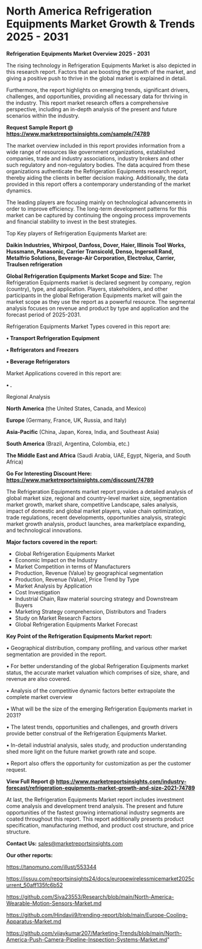 # North America Refrigeration Equipments Market Growth & Trends 2025 - 2031

<Strong> Refrigeration Equipments Market Overview 2025 - 2031</strong>

The rising technology in Refrigeration Equipments Market is also depicted in this research report. Factors that are boosting the growth of the market, and giving a positive push to thrive in the global market is explained in detail.

Furthermore, the report highlights on emerging trends, significant drivers, challenges, and opportunities, providing all necessary data for thriving in the industry. This report market research offers a comprehensive perspective, including an in-depth analysis of the present and future scenarios within the industry.

<strong>Request Sample Report @ <a href=https://www.marketreportsinsights.com/sample/74789>https://www.marketreportsinsights.com/sample/74789</a></strong>

The market overview included in this report provides information from a wide range of resources like government organizations, established companies, trade and industry associations, industry brokers and other such regulatory and non-regulatory bodies. The data acquired from these organizations authenticate the Refrigeration Equipments research report, thereby aiding the clients in better decision making. Additionally, the data provided in this report offers a contemporary understanding of the market dynamics.

The leading players are focusing mainly on technological advancements in order to improve efficiency. The long-term development patterns for this market can be captured by continuing the ongoing process improvements and financial stability to invest in the best strategies.

Top Key players of Refrigeration Equipments Market are:

<strong>Daikin Industries, Whirpool, Danfoss, Dover, Haier, Illinois Tool Works, Hussmann, Panasonic, Carrier Transicold, Denso, Ingersoll Rand, Metalfrio Solutions, Beverage-Air Corporation, Electrolux, Carrier, Traulsen refrigeration</strong>

<strong><b>Global Refrigeration Equipments Market Scope and Size:</b></strong>
The Refrigeration Equipments market is declared segment by company, region (country), type, and application. Players, stakeholders, and other participants in the global Refrigeration Equipments market will gain the market scope as they use the report as a powerful resource. The segmental analysis focuses on revenue and product by type and application and the forecast period of 2025-2031.

Refrigeration Equipments Market Types covered in this report are:

<strong>• Transport Refrigeration Equipment

• Refrigerators and Freezers

• Beverage Refrigerators</strong>

Market Applications covered in this report are:

<strong>• .</strong> 

Regional Analysis

<strong>North America</strong> (the United States, Canada, and Mexico)

<strong>Europe</strong> (Germany, France, UK, Russia, and Italy)

<strong>Asia-Pacific</strong> (China, Japan, Korea, India, and Southeast Asia)

<strong>South America</strong> (Brazil, Argentina, Colombia, etc.)

<strong>The Middle East and Africa</strong> (Saudi Arabia, UAE, Egypt, Nigeria, and South Africa)

<strong>Go For Interesting Discount Here: <a href=https://www.marketreportsinsights.com/discount/74789>https://www.marketreportsinsights.com/discount/74789</a></strong>

The Refrigeration Equipments market report provides a detailed analysis of global market size, regional and country-level market size, segmentation market growth, market share, competitive Landscape, sales analysis, impact of domestic and global market players, value chain optimization, trade regulations, recent developments, opportunities analysis, strategic market growth analysis, product launches, area marketplace expanding, and technological innovations.

<strong><b>Major factors covered in the report:</b></strong>
<ul>
  <li>Global Refrigeration Equipments Market </li>
  <li>Economic Impact on the Industry</li>
  <li>Market Competition in terms of Manufacturers</li>
  <li>Production, Revenue (Value) by geographical segmentation</li>
  <li>Production, Revenue (Value), Price Trend by Type</li>
  <li>Market Analysis by Application</li>
  <li>Cost Investigation</li>
  <li>Industrial Chain, Raw material sourcing strategy and Downstream Buyers</li>
  <li>Marketing Strategy comprehension, Distributors and Traders</li>
  <li>Study on Market Research Factors</li>
  <li>Global Refrigeration Equipments Market Forecast</li>
</ul>

<strong><b>Key Point of the Refrigeration Equipments Market report:</b></strong>

• Geographical distribution, company profiling, and various other market segmentation are provided in the report.

• For better understanding of the global Refrigeration Equipments market status, the accurate market valuation which comprises of size, share, and revenue are also covered.

• Analysis of the competitive dynamic factors better extrapolate the complete market overview

• What will be the size of the emerging Refrigeration Equipments market in 2031?

• The latest trends, opportunities and challenges, and growth drivers provide better construal of the Refrigeration Equipments Market.

• In-detail industrial analysis, sales study, and production understanding shed more light on the future market growth rate and scope.

• Report also offers the opportunity for customization as per the customer request.

<strong><b>View Full Report @ <a href=https://www.marketreportsinsights.com/industry-forecast/refrigeration-equipments-market-growth-and-size-2021-74789>https://www.marketreportsinsights.com/industry-forecast/refrigeration-equipments-market-growth-and-size-2021-74789</a></b></strong>


At last, the Refrigeration Equipments Market report includes investment come analysis and development trend analysis. The present and future opportunities of the fastest growing international industry segments are coated throughout this report. This report additionally presents product specification, manufacturing method, and product cost structure, and price structure.

<strong>Contact Us:</strong>
sales@marketreportsinsights.com

<strong>Our other reports:</strong>

<a href=https://tanomuno.com/illust/553344>https://tanomuno.com/illust/553344</a>

<a href=https://issuu.com/reportsinsights24/docs/europewirelessmicemarket2025current_50aff135fc6b52>https://issuu.com/reportsinsights24/docs/europewirelessmicemarket2025current_50aff135fc6b52</a>

<a href=https://github.com/Siya23553/Research/blob/main/North-America-Wearable-Motion-Sensors-Market.md>https://github.com/Siya23553/Research/blob/main/North-America-Wearable-Motion-Sensors-Market.md</a>

<a href=https://github.com/Hindavii9/trending-report/blob/main/Europe-Cooling-Apparatus-Market.md>https://github.com/Hindavii9/trending-report/blob/main/Europe-Cooling-Apparatus-Market.md</a>

<a href=https://github.com/vijaykumar207/Marketing-Trends/blob/main/North-America-Push-Camera-Pipeline-Inspection-Systems-Market.md>https://github.com/vijaykumar207/Marketing-Trends/blob/main/North-America-Push-Camera-Pipeline-Inspection-Systems-Market.md</a>"
